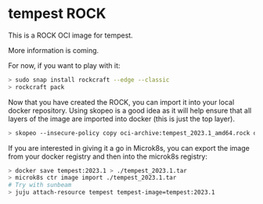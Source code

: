 # tempest ROCK

This is a ROCK OCI image for tempest.

More information is coming.

For now, if you want to play with it:

```bash
> sudo snap install rockcraft --edge --classic
> rockcraft pack
```

Now that you have created the ROCK, you can import it into
your local docker repository. Using skopeo is a good idea as
it will help ensure that all layers of the image are imported
into docker (this is just the top layer).

```bash
> skopeo --insecure-policy copy oci-archive:tempest_2023.1_amd64.rock docker-daemon:tempest:2023.1
```

If you are interested in giving it a go in Microk8s, you can
export the image from your docker registry and then into the
microk8s registry:

```bash
> docker save tempest:2023.1 > ./tempest_2023.1.tar
> microk8s ctr image import ./tempest_2023.1.tar
# Try with sunbeam
> juju attach-resource tempest tempest-image=tempest:2023.1
```

